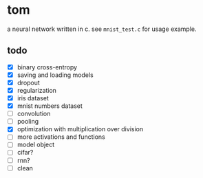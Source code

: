 # tom

a neural network written in c. see `mnist_test.c` for usage example.

## todo

- [x] binary cross-entropy
- [x] saving and loading models
- [x] dropout
- [x] regularization
- [x] iris dataset
- [x] mnist numbers dataset
- [ ] convolution
- [ ] pooling
- [x] optimization with multiplication over division
- [ ] more activations and functions
- [ ] model object
- [ ] cifar?
- [ ] rnn?
- [ ] clean